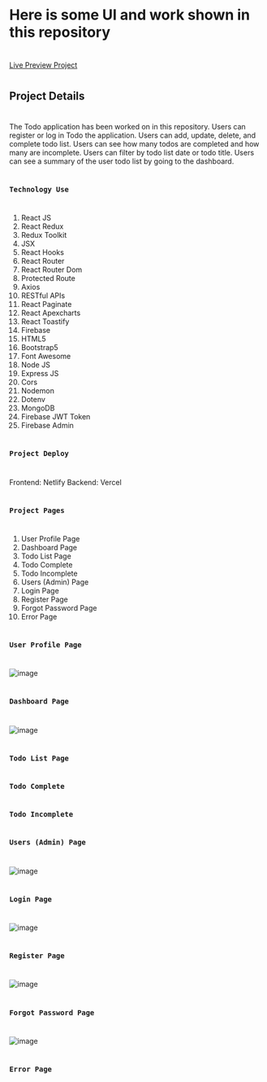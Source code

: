  # Here is some UI and work shown in this repository
#
[Live Preview Project](https://todo-helper-bd.netlify.app/)
#
## Project Details
#
The Todo application has been worked on in this repository. Users can register or log in Todo the application. Users can add, update, delete, and complete todo list. Users can see how many todos are completed and how many are incomplete. Users can filter by todo list date or todo title. Users can see a summary of the user todo list by going to the dashboard.
#
### `Technology Use`
#
1. React JS
2. React Redux
3. Redux Toolkit
4. JSX
5. React Hooks
6. React Router
7. React Router Dom
8. Protected Route
9. Axios
10. RESTful APIs
11. React Paginate
12. React Apexcharts
13. React Toastify
14. Firebase
15. HTML5
16. Bootstrap5
17. Font Awesome
18. Node JS
19. Express JS
20. Cors
21. Nodemon
22. Dotenv
23. MongoDB
24. Firebase JWT Token
25. Firebase Admin

#
### `Project Deploy`
#
Frontend: Netlify
Backend: Vercel

#
### `Project Pages`
#
1. User Profile Page
2. Dashboard Page
3. Todo List Page
4. Todo Complete
5. Todo Incomplete
6. Users (Admin) Page
7. Login Page
8. Register Page
9. Forgot Password Page
10. Error Page


#
### `User Profile Page`
#


![image](https://github.com/DeveloperOmarFaruk/node-react-mongo-todo-helper/assets/75971859/91cf689f-aa5f-4a86-90ec-037229244df1)



#
### `Dashboard Page`
#
![image](https://github.com/DeveloperOmarFaruk/node-react-mongo-todo-helper/assets/75971859/63ee3d38-0a2d-4bca-bdac-7f79278e7f6c)


#
### `Todo List Page`
#



#
### `Todo Complete`
#



#
### `Todo Incomplete`
#

#
### `Users (Admin) Page`
#
![image](https://github.com/DeveloperOmarFaruk/node-react-mongo-todo-helper/assets/75971859/c25ce2c6-a557-4ade-ba6e-f50a0d457ceb)

#
### `Login Page`
#
![image](https://github.com/DeveloperOmarFaruk/node-react-mongo-todo-helper/assets/75971859/6aa7ea2f-ec35-4294-9f51-ace5d366f397)


#
### `Register Page`
#
![image](https://github.com/DeveloperOmarFaruk/node-react-mongo-todo-helper/assets/75971859/9042de57-b1b3-4f04-8982-015020932c52)

#
### `Forgot Password Page`
#
![image](https://github.com/DeveloperOmarFaruk/node-react-mongo-todo-helper/assets/75971859/459eb7b2-fc2e-4e72-ac2d-e8cc0c4367b7)

#
### `Error Page`
#



#
